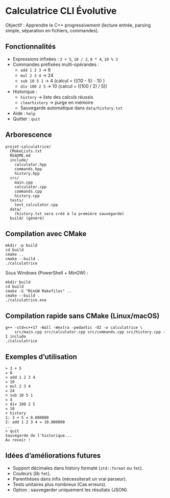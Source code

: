 # Calculatrice CLI Évolutive

Objectif : Apprendre le C++ progressivement (lecture entrée, parsing simple, séparation en fichiers, commandes).

## Fonctionnalités

- Expressions infixées : `3 + 5`, `10 / 2`, `8 * 4`, `10 % 3`
- Commandes préfixées multi-opérandes :
  - `add 1 2 3` → 6
  - `mul 2 3 4` → 24
  - `sub 10 5 1` → 4 (calcul = (((10 - 5) - 1)) )
  - `div 100 2 5` → 10 (calcul = ((100 / 2) / 5))
- Historique :
  - `history` → liste des calculs réussis
  - `clearhistory` → purge en mémoire
  - Sauvegarde automatique dans `data/history.txt`
- Aide : `help`
- Quitter : `quit`

## Arborescence

```
projet-calculatrice/
  CMakeLists.txt
  README.md
  include/
    calculator.hpp
    commands.hpp
    history.hpp
  src/
    main.cpp
    calculator.cpp
    commands.cpp
    history.cpp
  tests/
    test_calculator.cpp
  data/
    (history.txt sera créé à la première sauvegarde)
  build/ (généré)
```

## Compilation avec CMake

```
mkdir -p build
cd build
cmake ..
cmake --build .
./calculatrice
```

Sous Windows (PowerShell + MinGW) :

```
mkdir build
cd build
cmake -G "MinGW Makefiles" ..
cmake --build .
./calculatrice.exe
```

## Compilation rapide sans CMake (Linux/macOS)

```
g++ -std=c++17 -Wall -Wextra -pedantic -O2 -o calculatrice \
    src/main.cpp src/calculator.cpp src/commands.cpp src/history.cpp -I include
./calculatrice
```

## Exemples d’utilisation

```
> 3 + 5
= 8
> add 1 2 3 4
= 10
> mul 2 3 4
= 24
> sub 10 5 1
= 4
> div 100 2 5
= 10
> history
1: 3 + 5 = 8.000000
2: add 1 2 3 4 = 10.000000
...
> quit
Sauvegarde de l'historique...
Au revoir !
```

## Idées d’améliorations futures

- Support décimales dans history formaté (`std::format` ou `fmt`).
- Couleurs (lib `fmt`).
- Parenthèses dans infix (nécessiterait un vrai parseur).
- Tests unitaires plus nombreux (Cas erreurs).
- Option : sauvegarder uniquement les résultats (JSON).
